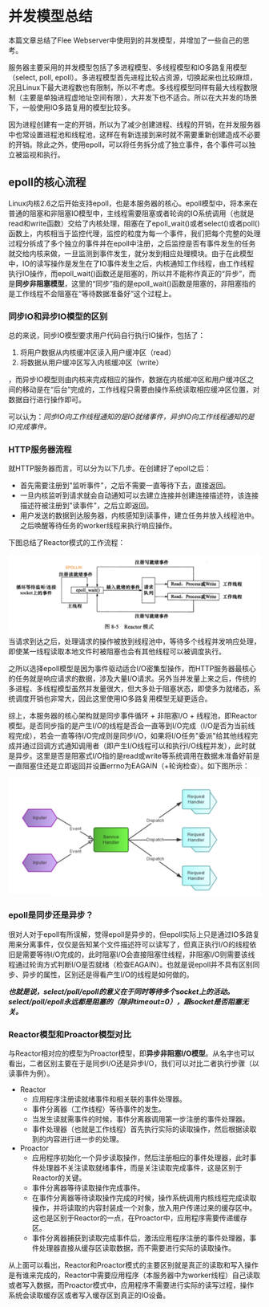 # 并发模型总结

本篇文章总结了Flee Webserver中使用到的并发模型，并增加了一些自己的思考。



服务器主要采用的并发模型包括了多进程模型、多线程模型和IO多路复用模型（select, poll, epoll）。多进程模型首先进程比较占资源，切换起来也比较麻烦，况且Linux下最大进程数也有限制，所以不考虑。多线程模型同样有最大线程数限制（主要是单独进程虚地址空间有限），大并发下也不适合。所以在大并发的场景下，一般使用IO多路复用的模型比较多。

因为进程创建有一定的开销，所以为了减少创建进程、线程的开销，在并发服务器中也常设置进程池和线程池，这样在有新连接到来时就不需要重新创建造成不必要的开销。除此之外，使用epoll，可以将任务拆分成了独立事件，各个事件可以独立被监视和执行。

## epoll的核心流程

Linux内核2.6之后开始支持epoll，也是本服务器的核心。epoll模型中，将本来在普通的阻塞和非阻塞IO模型中，主线程需要阻塞或者轮询的IO系统调用（也就是read和write函数）交给了内核处理，阻塞在了epoll_wait()或者select()或者poll()函数上，内核相当于监控代理，监控的粒度为每一个事件，我们把每个完整的处理过程分拆成了多个独立的事件并在epoll中注册，之后监控是否有事件发生的任务就交给内核来做，一旦监测到事件发生，就分发到相应处理模块。由于在此模型中，IO的读写操作是发生在了IO事件发生之后，内核通知工作线程，由工作线程执行IO操作，而epoll_wait()函数还是阻塞的，所以并不能称作真正的“异步”，而是**同步非阻塞模型**，这里的“同步”指的是epoll_wait()函数是阻塞的，非阻塞指的是工作线程不会阻塞在“等待数据准备好”这个过程上。

### 同步IO和异步IO模型的区别

总的来说，同步IO模型要求用户代码自行执行IO操作，包括了：

1.   将用户数据从内核缓冲区读入用户缓冲区（read）
2.   将数据从用户缓冲区写入内核缓冲区（write）

，而异步IO模型则由内核来完成相应的操作，数据在内核缓冲区和用户缓冲区之间的移动是在“后台”完成的，工作线程只需要由操作系统读取相应缓冲区位置，对数据自行进行操作即可。

可以认为：*同步IO向工作线程通知的是IO就绪事件，异步IO向工作线程通知的是IO完成事件。*

### HTTP服务器流程

就HTTP服务器而言，可以分为以下几步。在创建好了epoll之后：

-   首先需要注册到"监听事件"，之后不需要一直等待下去，直接返回。
-   一旦内核监听到请求就会自动通知可以去建立连接并创建连接描述符，该连接描述符被注册到"读事件"，之后立即返回。
-   用户发送的数据到达服务器，内核感知到读事件，建立任务并放入线程池中。之后唤醒等待任务的worker线程来执行响应操作。

下图总结了Reactor模式的工作流程：

![Reactor工作流程](https://raw.githubusercontent.com/fsZhuangB/Photos_Of_Blog/master/photos/202203112022725.png)当请求到达之后，处理请求的操作被放到线程池中，等待多个线程并发响应处理，即使某一线程读取本地文件时被阻塞也会有其他线程可以被调度执行。

之所以选择epoll模型是因为事件驱动适合I/O密集型操作，而HTTP服务器最核心的任务就是响应请求的数据，涉及大量I/O请求。另外当并发量上来之后，传统的多进程、多线程模型虽然并发量很大，但大多处于阻塞状态，即使多为就绪态，系统调度开销也非常大，因此这里使用IO多路复用模型无疑更适合。

综上，本服务器的核心架构就是同步事件循环 + 非阻塞I/O + 线程池，即Reactor模型。是否同步指的是产生I/O的线程是否会一直等到I/O完成（I/O是否为当前线程完成），若会一直等待I/O完成则是同步I/O，如果将I/O任务"委派"给其他线程完成并通过回调方式通知调用者（即产生I/O线程可以和执行I/O线程并发），此时就是异步。这里是否是阻塞式I/O指的是read或write等系统调用在数据未准备好前是一直阻塞住还是立即返回并设置errno为EAGAIN（+轮询检查）。如下图所示：

![epoll结构](https://raw.githubusercontent.com/fsZhuangB/Photos_Of_Blog/master/photos/202203112026631.png)

### epoll是同步还是异步？

很对人对于epoll有所误解，觉得epoll是异步的，但epoll实际上只是通过IO多路复用来分离事件，仅仅是告知某个文件描述符可以读写了，但真正执行I/O的线程依旧是需要等待I/O完成的，此时阻塞I/O会直接阻塞住线程，非阻塞I/O则需要该线程通过轮询方式判断I/O是否就绪（检查EAGAIN）。也就是说epoll并不具有区别同步、异步的属性，区别还是得看产生I/O的线程是如何做的。

***也就是说，select/poll/epoll的意义在于同时等待多个socket上的活动。select/poll/epoll永远都是阻塞的（除非timeout=0），跟socket是否阻塞无关。***

### Reactor模型和Proactor模型对比

与Reactor相对应的模型为Proactor模型，即**异步非阻塞I/O模型**。从名字也可以看出，二者区别主要在于是同步I/O还是异步I/O，我们可以对比二者执行步骤（以读事件为例）。

-   Reactor
    -   应用程序注册读就绪事件和相关联的事件处理器。
    -   事件分离器（工作线程）等待事件的发生。
    -   当发生读就需事件的时候，事件分离器调用第一步注册的事件处理器。
    -   事件处理器（也就是工作线程）首先执行实际的读取操作，然后根据读取到的内容进行进一步的处理。
-   Proactor
    -   应用程序初始化一个异步读取操作，然后注册相应的事件处理器，此时事件处理器不关注读取就绪事件，而是关注读取完成事件，这是区别于Reactor的关键。
    -   事件分离器等待读取操作完成事件。
    -   在事件分离器等待读取操作完成的时候，操作系统调用内核线程完成读取操作，并将读取的内容封装成一个对象，放入用户传递过来的缓存区中。这也是区别于Reactor的一点，在Proactor中，应用程序需要传递缓存区。
    -   事件分离器捕获到读取完成事件后，激活应用程序注册的事件处理器，事件处理器直接从缓存区读取数据，而不需要进行实际的读取操作。

从上面可以看出，Reactor和Proactor模式的主要区别就是真正的读取和写入操作是有谁来完成的，Reactor中需要应用程序（本服务器中为worker线程）自己读取或者写入数据，而Proactor模式中，应用程序不需要进行实际的读写过程，操作系统会读取缓存区或者写入缓存区到真正的IO设备。